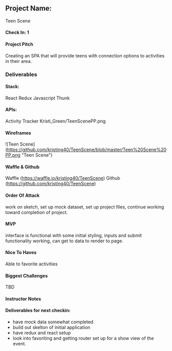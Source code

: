 ## Project Name:  
Teen Scene

#### Check In: 1  

#### Project Pitch  
Creating an SPA that will provide teens with connection options to activities in their area.

### Deliverables  

#### Stack:
React
Redux
Javascript
Thunk

#### APIs:  
Activity Tracker
Kristi_Green/TeenScenePP.png
#### Wireframes  
![Teen Scene] (https://github.com/kristing40/TeenScene/blob/master/Teen%20Scene%20PP.png "Teen Scene")

#### Waffle & Github
Waffle (https://waffle.io/kristing40/TeenScene)
Github (https://github.com/kristing40/TeenScene)

#### Order Of Attack  
work on sketch,
set up mock dataset,
set up project files,
continue working toward completion of project.

#### MVP
interface is functional with some initial styling,
inputs and submit functionality working,
can get to data to render to page.

#### Nice To Haves   
Able to favorite activities

#### Biggest Challenges  
TBD

#### Instructor Notes

#### Deliverables for next checkin:

- have mock data somewhat completed 
- build out skelton of initial application 
- have redux and react setup 
- look into favoriting and getting router set up for a show view of the event. 
 
